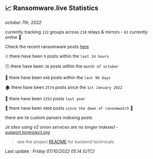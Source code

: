 
## 📈 Ransomware.live Statistics
_october 7th, 2022_

currently tracking `122` groups across `218` relays & mirrors - _`61` currently online_ 📡

Check the recent ransomware posts [here](https://www.ransomware.live/#/recentposts)


⏲ there have been `9` posts within the `last 24 hours`

🕓 there have been `38` posts within the `month of october`

📅 there have been `648` posts within the `last 90 days`

🏚 there have been `2574` posts since the `1st January 2022`

🚀 there have been `2252` posts `last year`

🦕 there have been `4860` posts `since the dawn of ransomwatch` 🐣

there are `58` custom parsers indexing posts

_`20` sites using v2 onion services are no longer indexed - [support.torproject.org](https://support.torproject.org/onionservices/v2-deprecation/)_

> see the project [README](https://github.com/jmousqueton/ransomwatch#readme) for backend technicals



Last update : _Friday 07/10/2022 05.14 (UTC)_

